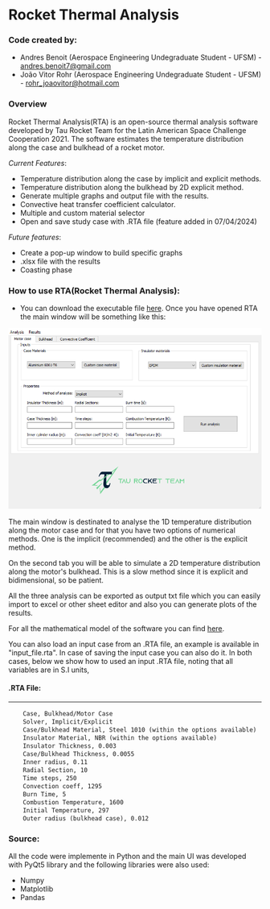 # Rocket Thermal Analysis
### Code created by:
* Andres Benoit (Aerospace Engineering Undegraduate Student - UFSM) - andres.benoit7@gmail.com
* João Vitor Rohr (Aerospace Engineering Undegraduate Student - UFSM) - rohr_joaovitor@hotmail.com

### Overview
Rocket Thermal Analysis(RTA) is an open-source thermal analysis software developed by Tau Rocket Team for the Latin American Space Challenge Cooperation 2021. The software estimates the temperature distribution along the case and bulkhead of a rocket motor.

*Current Features*:
- Temperature distribution along the case by implicit and explicit methods.
- Temperature distribution along the bulkhead by 2D explicit method.
- Generate multiple graphs and output file with the results.
- Convective heat transfer coefficient calculator.
- Multiple and custom material selector
- Open and save study case with .RTA file (feature added in 07/04/2024)

*Future features*:
- Create a pop-up window to build specific graphs
- .xlsx file with the results
- Coasting phase 

### How to use RTA(Rocket Thermal Analysis):
* You can download the executable file [here](https://mega.nz/file/xJF0xByB#TC003mz6IPvXfgTSPowNxX6tO_Ud2U0WDiWHZQrwk3A).
Once you have opened RTA the main window will be something like this:

![alt text](https://github.com/Andres2704/rocketthermalanalysis/blob/master/images/main.PNG)

The main window is destinated to analyse the 1D temperature distribution along the motor case and for that you have two options of numerical methods. One is the implicit (recommended) and the other is the explicit method. 

On the second tab you will be able to simulate a 2D temperature distribution along the motor's bulkhead. This is a slow method since it is explicit and bidimensional, so be patient.

All the three analysis can be exported as output txt file which you can easily import to excel or other sheet editor and also you can generate plots of the results. 

For all the mathematical model of the software you can find [here](https://github.com/Andres2704/rocketthermalanalysis/blob/master/Thermal_Analysis_software.pdf).

You can also load an input case from an .RTA file, an example is available in "input_file.rta". In case of saving the input case you can also do it. In both cases, below we show how to used an input .RTA file, noting that all variables are in S.I units, 

#### .RTA File: 
---
```
    Case, Bulkhead/Motor Case
    Solver, Implicit/Explicit
    Case/Bulkhead Material, Steel 1010 (within the options available)
    Insulator Material, NBR (within the options available)
    Insulator Thickness, 0.003
    Case/Bulkhead Thickness, 0.0055
    Inner radius, 0.11
    Radial Section, 10
    Time steps, 250
    Convection coeff, 1295
    Burn Time, 5
    Combustion Temperature, 1600
    Initial Temperature, 297
    Outer radius (bulkhead case), 0.012
```





### Source:

All the code were implemente in Python and the main UI was developed with PyQt5 library and the following libraries were also used:
* Numpy
* Matplotlib
* Pandas
